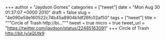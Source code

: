 
+++
author = "Jaydson Gomes"
categories = ["tweet"]
date = "Mon Aug 30 01:37:07 +0000 2010"
draft = false
slug = "4e090e59e160522c74b45a8904b1df26fc02af50"
tags = ["tweet"]
title = """Circle of Trash http://bi..."""
tweet = true
micro = true
tweet_url = "https://twitter.com/jaydson/status/22485163091"
+++
Circle of Trash http://bit.ly/aQUtk9
